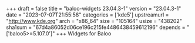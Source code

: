 +++
draft = false
title = "baloo-widgets 23.04.3-1"
version = "23.04.3-1"
date = "2023-07-07T21:55:58"
categories = ['kde5']
upstreamurl = "http://www.kde.org"
arch = "x86_64"
size = "105164"
usize = "438202"
sha1sum = "67d4a86052d06ce196c215fe4486438459612196"
depends = "['baloo5>=5.107.0']"
+++
Widgets for Baloo